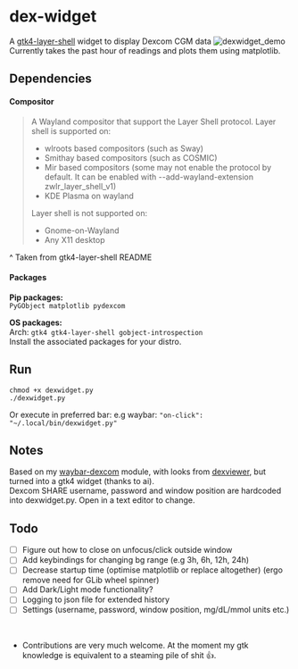 # dex-widget
A [gtk4-layer-shell](https://github.com/wmww/gtk4-layer-shell) widget to display Dexcom CGM data
![dexwidget_demo](https://github.com/user-attachments/assets/b74b66f3-b003-4653-89ff-7fc815fcc8da) \
Currently takes the past hour of readings and plots them using matplotlib.

## Dependencies
#### Compositor
> A Wayland compositor that support the Layer Shell protocol. Layer shell is supported on:
> - wlroots based compositors (such as Sway)
> - Smithay based compositors (such as COSMIC)
> - Mir based compositors (some may not enable the protocol by default. It can be enabled with --add-wayland-extension zwlr_layer_shell_v1)
> - KDE Plasma on wayland
>
> Layer shell is not supported on:
> - Gnome-on-Wayland
> - Any X11 desktop

^ Taken from gtk4-layer-shell README

#### Packages
**Pip packages:** \
`PyGObject matplotlib pydexcom`

**OS packages:** \
Arch: `gtk4 gtk4-layer-shell gobject-introspection` \
Install the associated packages for your distro.

## Run
```
chmod +x dexwidget.py
./dexwidget.py
```
Or execute in preferred bar:
e.g waybar: `"on-click": "~/.local/bin/dexwidget.py"`

## Notes
Based on my [waybar-dexcom](https://github.com/Narmis-E/waybar-dexcom) module, with looks from [dexviewer](https://github.com/Narmis-E/dexviewer), but turned into a gtk4 widget (thanks to ai). \
Dexcom SHARE username, password and window position are hardcoded into dexwidget.py. Open in a text editor to change.

## Todo
- [ ] Figure out how to close on unfocus/click outside window
- [ ] Add keybindings for changing bg range (e.g 3h, 6h, 12h, 24h)
- [ ] Decrease startup time (optimise matplotlib or replace altogether) (ergo remove need for GLib wheel spinner)
- [ ] Add Dark/Light mode functionality?
- [ ] Logging to json file for extended history
- [ ] Settings (username, password, window position, mg/dL/mmol units etc.)

<br>

- Contributions are very much welcome. At the moment my gtk knowledge is equivalent to a steaming pile of shit 👍. 
